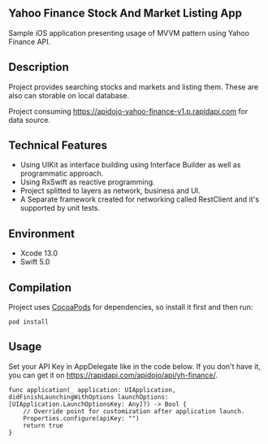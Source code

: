 ## Yahoo Finance Stock And Market Listing App
Sample iOS application presenting usage of MVVM pattern using Yahoo Finance API.

## Description
Project provides searching stocks and markets and listing them.  These are also can storable on local database.

Project consuming https://apidojo-yahoo-finance-v1.p.rapidapi.com for data source.

## Technical Features
- Using UIKit as interface building using Interface Builder as well as programmatic approach.
- Using RxSwift as reactive programming.
- Project splitted to layers as network, business and UI.
- A Separate framework created for networking called RestClient and it's supported by unit tests.

## Environment
- Xcode 13.0
- Swift 5.0

## Compilation
Project uses [CocoaPods](https://cocoapods.org) for dependencies, so install it first and then run:

    pod install


## Usage
Set your API Key in AppDelegate like in the code below. If you don't have it, you can get it on https://rapidapi.com/apidojo/api/yh-finance/.

    func application(_ application: UIApplication, didFinishLaunchingWithOptions launchOptions: [UIApplication.LaunchOptionsKey: Any]?) -> Bool {
        // Override point for customization after application launch.
        Properties.configure(apiKey: "")
        return true
    }
